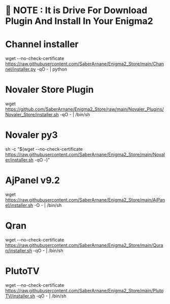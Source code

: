 # 📢 NOTE : It is Drive For Download Plugin And Install In Your Enigma2

# Channel installer
wget --no-check-certificate https://raw.githubusercontent.com/SaberArnane/Enigma2_Store/main/Channel/installer.py -qO - | python

# Novaler Store Plugin
wget https://github.com/SaberArnane/Enigma2_Store/raw/main/Novaler_Plugins/Novaler_Store/installer.sh -qO - | /bin/sh

# Novaler py3

sh -c "$(wget --no-check-certificate https://raw.githubusercontent.com/SaberArnane/Enigma2_Store/main/Novaler/installer.sh -qO -)"

# AjPanel v9.2

wget https://raw.githubusercontent.com/SaberArnane/Enigma2_Store/main/AjPanel/installer.sh -O - | /bin/sh

# Qran
wget --no-check-certificate https://raw.githubusercontent.com/SaberArnane/Enigma2_Store/main/Quran/installer.sh -qO - | /bin/sh

# PlutoTV
wget --no-check-certificate https://raw.githubusercontent.com/SaberArnane/Enigma2_Store/main/PlutoTV/installer.sh -qO - | /bin/sh
